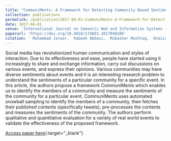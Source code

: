 ```yaml
---
title: "CommuniMents: A Framework for Detecting Community Based Sentiments for Events"
collection: publications
permalink: /publication/2017-04-01-CommuniMents-A-Framework-for-Detecting-Community-Based-Sentiments-for-Events
date: 2017-04-01
venue: 'International Journal on Semantic Web and Information Systems (IJSWIS)'
paperurl: 'https://doi.org/10.4018/IJSWIS.2017040106'
citation: ' Muhammad Jarwar,  Rabeeh Abbasi,  Mubashar Mushtaq,  Onaiza Maqbool,  Naif Aljohani,  Ali Daud,  Jalal Alowibdi,  JR Cano,  S Garc\&apos;\ia,  Ilyoung Chong, &quot;CommuniMents: A Framework for Detecting Community Based Sentiments for Events.&quot; International Journal on Semantic Web and Information Systems (IJSWIS), 2017.'
---
```

Social media has revolutionized human communication and styles of interaction. Due to its effectiveness and ease, people have started using it increasingly to share and exchange information, carry out discussions on various events, and express their opinions. Various communities may have diverse sentiments about events and it is an interesting research problem to understand the sentiments of a particular community for a specific event. In this article, the authors propose a framework CommuniMents which enables us to identify the members of a community and measure the sentiments of the community for a particular event. CommuniMents uses automated snowball sampling to identify the members of a community, then fetches their published contents (specifically tweets), pre-processes the contents and measures the sentiments of the community. The authors perform qualitative and quantitative evaluation for a variety of real world events to validate the effectiveness of the proposed framework.

[Access paper here](https://doi.org/10.4018/IJSWIS.2017040106){:target="_blank"}
